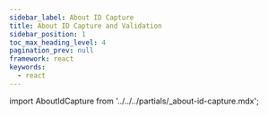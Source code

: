 ```yaml
---
sidebar_label: About ID Capture
title: About ID Capture and Validation
sidebar_position: 1
toc_max_heading_level: 4
pagination_prev: null
framework: react
keywords:
  - react
---
```


import AboutIdCapture from '../../../partials/_about-id-capture.mdx';

<AboutIdCapture/>
